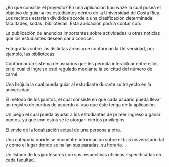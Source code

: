 ¿En qué consiste el proyecto? En una aplicación tipo waze la cual posea el objetivo de guiar a los estudiantes dentro de la Universidad de Costa Rica. Los recintos estarían divididos acorde a una clasificación determinada: facultades, sodas, bibliotecas.  Esta aplicación podría contar con:  

La publicación de anuncios importantes sobre actividades u otras noticias que los estudiantes deseen dar a conocer. 

Fotografías sobre las distintas áreas que conforman la Universidad, por ejemplo, las bibliotecas.    

Conformar un sistema de usuarios que les permita interactuar entre ellos, en el cual el ingreso esté regulado mediante la solicitud del número de carné. 

Una brújula la cual pueda guiar al estudiante durante su trayecto en la universidad.  

El método de los puntos, el cual consiste en que cada usuario pueda llevar un registro de puntos de acuerdo al uso que éste tenga de la aplicación.

Un juego el cual pueda ayudar a los estudiantes de primer ingreso a ganar puntos, ya que con estos se le otorgan ciertos privilegios.

El envío de la localización actual de una persona a otra.    

Una categoría donde se encuentre información sobre el bus universitario tal y como el lugar donde se hallan sus paradas, su horario. 

 Un listado de los profesores con sus respectivas oficinas especificadas en cada facultad.  
